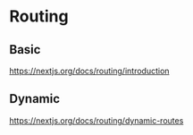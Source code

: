 # Routing

## Basic
https://nextjs.org/docs/routing/introduction

## Dynamic
https://nextjs.org/docs/routing/dynamic-routes
